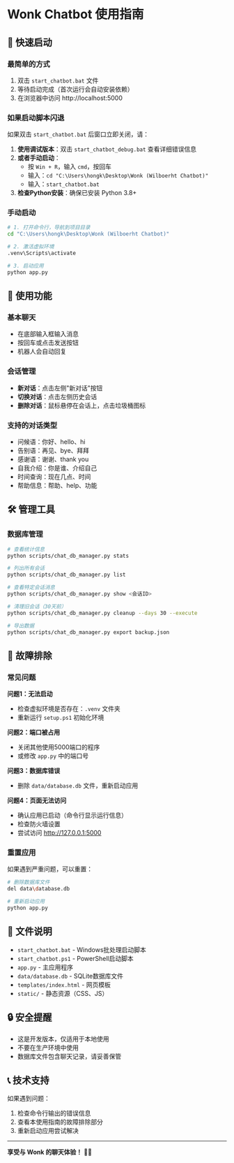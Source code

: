 # Wonk Chatbot 使用指南

## 🚀 快速启动

### 最简单的方式
1. 双击 `start_chatbot.bat` 文件
2. 等待启动完成（首次运行会自动安装依赖）
3. 在浏览器中访问 http://localhost:5000

### 如果启动脚本闪退
如果双击 `start_chatbot.bat` 后窗口立即关闭，请：

1. **使用调试版本**：双击 `start_chatbot_debug.bat` 查看详细错误信息
2. **或者手动启动**：
   - 按 `Win + R`，输入 `cmd`，按回车
   - 输入：`cd "C:\Users\hongk\Desktop\Wonk (Wilboerht Chatbot)"`
   - 输入：`start_chatbot.bat`
3. **检查Python安装**：确保已安装 Python 3.8+

### 手动启动
```bash
# 1. 打开命令行，导航到项目目录
cd "C:\Users\hongk\Desktop\Wonk (Wilboerht Chatbot)"

# 2. 激活虚拟环境
.venv\Scripts\activate

# 3. 启动应用
python app.py
```

## 💬 使用功能

### 基本聊天
- 在底部输入框输入消息
- 按回车或点击发送按钮
- 机器人会自动回复

### 会话管理
- **新对话**：点击左侧"新对话"按钮
- **切换对话**：点击左侧历史会话
- **删除对话**：鼠标悬停在会话上，点击垃圾桶图标

### 支持的对话类型
- 问候语：你好、hello、hi
- 告别语：再见、bye、拜拜
- 感谢语：谢谢、thank you
- 自我介绍：你是谁、介绍自己
- 时间查询：现在几点、时间
- 帮助信息：帮助、help、功能

## 🛠️ 管理工具

### 数据库管理
```bash
# 查看统计信息
python scripts/chat_db_manager.py stats

# 列出所有会话
python scripts/chat_db_manager.py list

# 查看特定会话消息
python scripts/chat_db_manager.py show <会话ID>

# 清理旧会话（30天前）
python scripts/chat_db_manager.py cleanup --days 30 --execute

# 导出数据
python scripts/chat_db_manager.py export backup.json
```

## 🔧 故障排除

### 常见问题

**问题1：无法启动**
- 检查虚拟环境是否存在：`.venv` 文件夹
- 重新运行 `setup.ps1` 初始化环境

**问题2：端口被占用**
- 关闭其他使用5000端口的程序
- 或修改 `app.py` 中的端口号

**问题3：数据库错误**
- 删除 `data/database.db` 文件，重新启动应用

**问题4：页面无法访问**
- 确认应用已启动（命令行显示运行信息）
- 检查防火墙设置
- 尝试访问 http://127.0.0.1:5000

### 重置应用
如果遇到严重问题，可以重置：
```bash
# 删除数据库文件
del data\database.db

# 重新启动应用
python app.py
```

## 📁 文件说明

- `start_chatbot.bat` - Windows批处理启动脚本
- `start_chatbot.ps1` - PowerShell启动脚本
- `app.py` - 主应用程序
- `data/database.db` - SQLite数据库文件
- `templates/index.html` - 网页模板
- `static/` - 静态资源（CSS、JS）

## 🔒 安全提醒

- 这是开发版本，仅适用于本地使用
- 不要在生产环境中使用
- 数据库文件包含聊天记录，请妥善保管

## 📞 技术支持

如果遇到问题：
1. 检查命令行输出的错误信息
2. 查看本使用指南的故障排除部分
3. 重新启动应用尝试解决

---

**享受与 Wonk 的聊天体验！** 🤖✨
